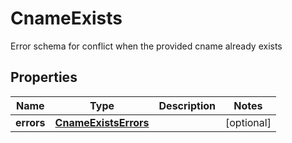 

# CnameExists

Error schema for conflict when the provided cname already exists
## Properties

Name | Type | Description | Notes
------------ | ------------- | ------------- | -------------
**errors** | [**CnameExistsErrors**](CnameExistsErrors.md) |  |  [optional]



